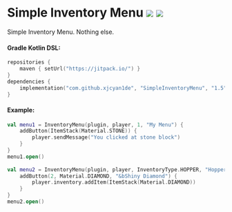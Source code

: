 # Simple Inventory Menu [![](https://jitpack.io/v/XjCyan1de/SimpleInventoryMenu.svg)](https://jitpack.io/#XjCyan1de/SimpleInventoryMenu)  [![](https://jitci.com/gh/XjCyan1de/SimpleInventoryMenu/svg)](https://jitci.com/gh/XjCyan1de/SimpleInventoryMenu)

Simple Inventory Menu. Nothing else.

#### Gradle Kotlin DSL:
```kotlin
repositories {
    maven { setUrl("https://jitpack.io/") }
}
dependencies {
    implementation("com.github.xjcyan1de", "SimpleInventoryMenu", "1.5")
}
```

#### Example:
```kotlin
val menu1 = InventoryMenu(plugin, player, 1, "My Menu") {
    addButton(ItemStack(Material.STONE)) {
        player.sendMessage("You clicked at stone block")
    }
}
menu1.open()
    
val menu2 = InventoryMenu(plugin, player, InventoryType.HOPPER, "Hopper Menu") {
    addButton(2, Material.DIAMOND, "&bShiny Diamond") {
        player.inventory.addItem(ItemStack(Material.DIAMOND))
    }
}
menu2.open()
```
